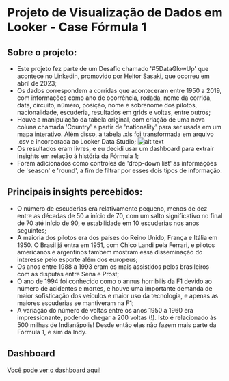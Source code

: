 # Projeto de Visualização de Dados em Looker - Case Fórmula 1

## Sobre o projeto:
- Este projeto fez parte de um Desafio chamado '#5DataGlowUp' que acontece no Linkedin, promovido por Heitor Sasaki, que ocorreu em abril de 2023;
- Os dados correspondem a corridas que aconteceram entre 1950 a 2019, com informações como ano de ocorrência, rodada, nome da corrida, data, circuito, número, posição, nome e sobrenome dos pilotos, nacionalidade, escuderia, resultados em grids e voltas, entre outros;
- Houve a manipulação da tabela original, com criação de uma nova coluna chamada 'Country' a partir de 'nationality' para ser usada em um mapa interativo. Além disso, a tabela .xls foi transformada em arquivo .csv e incorporada ao Looker Data Studio;
![alt text](https://github.com/ayportella/dataviz/blob/main/03_looker_formula1/tabela_dados.PNG)
- Os resultados eram livres, e eu decidi usar um dashboard para extrair insights em relação à história da Fórmula 1;
- Foram adicionados como controles de 'drop-down list' as informações de 'season' e 'round', a fim de filtrar por esses dois tipos de informação.

## Principais insights percebidos:
- O número de escuderias era relativamente pequeno, menos de dez entre as décadas de 50 a início de 70, com um salto significativo no final de 70 até início de 90, e estabilidade em 10 escuderias nos anos seguintes;
- A maioria dos pilotos era dos países do Reino Unido, França e Itália em 1950. O Brasil já entra em 1951, com Chico Landi pela Ferrari, e pilotos americanos e argentinos também mostram essa disseminação do interesse pelo esporte além dos europeus;
- Os anos entre 1988 a 1993 eram os mais assistidos pelos brasileiros com as disputas entre Sena e Prost;
- O ano de 1994 foi conhecido como o annus horribilis da F1 devido ao número de acidentes e mortes, e houve uma importante demanda de maior sofisticação dos veículos e maior uso da tecnologia, e apenas as maiores escuderias se mantiveram na F1;
- A variação do número de voltas entre os anos 1950 a 1960 era impressionante, podendo chegar a 200 voltas (!). Isto é relacionado às 500 milhas de Indianápolis! Desde então elas não fazem mais parte da Fórmula 1, e sim da Indy.

## Dashboard
[Você pode ver o dashboard aqui!](https://lookerstudio.google.com/u/0/reporting/7fa0f42c-f92e-4537-b232-8f6f8813b61c/page/ZZaOD)



